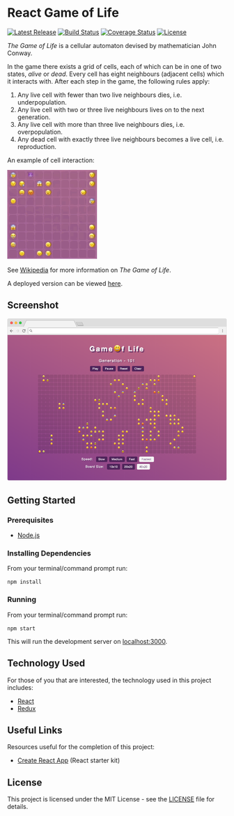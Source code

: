 # React Game of Life

[![Latest Release](https://img.shields.io/github/release/vanillaSlice/ReactGameOfLife.svg)](https://github.com/vanillaSlice/ReactGameOfLife/releases/latest)
[![Build Status](https://img.shields.io/travis/vanillaSlice/ReactGameOfLife/master.svg)](https://travis-ci.org/vanillaSlice/ReactGameOfLife)
[![Coverage Status](https://img.shields.io/coveralls/github/vanillaSlice/ReactGameOfLife/master.svg)](https://coveralls.io/github/vanillaSlice/ReactGameOfLife?branch=master)
[![License](https://img.shields.io/github/license/vanillaSlice/ReactGameOfLife.svg)](LICENSE)

*The Game of Life* is a cellular automaton devised by mathematician John Conway.

In the game there exists a grid of cells, each of which can be in one of two states, *alive* or *dead*.
Every cell has eight neighbours (adjacent cells) which it interacts with. After each step in the game, the following
rules apply:

1. Any live cell with fewer than two live neighbours dies, i.e. underpopulation.
2. Any live cell with two or three live neighbours lives on to the next generation.
3. Any live cell with more than three live neighbours dies, i.e. overpopulation.
4. Any dead cell with exactly three live neighbours becomes a live cell, i.e. reproduction.

An example of cell interaction:

![Cell Interaction](/images/pattern-1.gif)

See [Wikipedia](https://en.wikipedia.org/wiki/Conway's_Game_of_Life) for more information on *The Game of Life*.

A deployed version can be viewed [here](https://reactgameoflife.mikelowe.xyz/).

## Screenshot

![Screenshot](/images/screenshot-1.png)

## Getting Started

### Prerequisites

* [Node.js](https://nodejs.org/en/)

### Installing Dependencies

From your terminal/command prompt run:

```
npm install
```

### Running

From your terminal/command prompt run:

```
npm start
```

This will run the development server on [localhost:3000](http://localhost:3000).

## Technology Used

For those of you that are interested, the technology used in this project includes:

* [React](https://reactjs.org/)
* [Redux](https://redux.js.org/)

## Useful Links

Resources useful for the completion of this project:

* [Create React App](https://github.com/facebook/create-react-app) (React starter kit)

## License

This project is licensed under the MIT License - see the [LICENSE](LICENSE) file for details.
